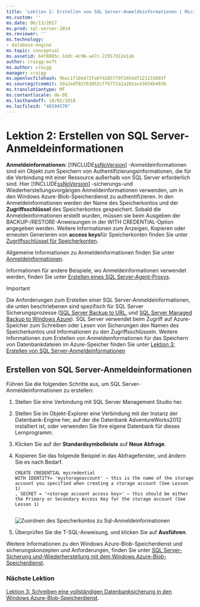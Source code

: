 ```yaml
---
title: 'Lektion 2: Erstellen von SQL Server-Anmeldeinformationen | Microsoft-Dokumentation'
ms.custom: ''
ms.date: 06/13/2017
ms.prod: sql-server-2014
ms.reviewer: ''
ms.technology:
- database-engine
ms.topic: conceptual
ms.assetid: 64f8805c-1ddc-4c96-a47c-22917d12e1ab
author: craigg-msft
ms.author: craigg
manager: craigg
ms.openlocfilehash: 9bac1f166472fa6f4285779f2054d7121133693f
ms.sourcegitcommit: 3da2edf82763852cff6772a1a282ace3034b4936
ms.translationtype: MT
ms.contentlocale: de-DE
ms.lasthandoff: 10/02/2018
ms.locfileid: "48194570"
---
```

# <a name="lesson-2-create-a-sql-server-credential"></a>Lektion 2: Erstellen von SQL Server-Anmeldeinformationen
  **Anmeldeinformationen:** [!INCLUDE[ssNoVersion](../includes/ssnoversion-md.md)] -Anmeldeinformationen sind ein Objekt zum Speichern von Authentifizierungsinformationen, die für die Verbindung mit einer Ressource außerhalb von SQL Server erforderlich sind.  Hier [!INCLUDE[ssNoVersion](../includes/ssnoversion-md.md)] -sicherungs-und Wiederherstellungsvorgängen Anmeldeinformationen verwenden, um in den Windows Azure-Blob-Speicherdienst zu authentifizieren. In den Anmeldeinformationen werden der Name des Speicherkontos und der **Zugriffsschlüssel** des Speicherkontos gespeichert. Sobald die Anmeldeinformationen erstellt wurden, müssen sie beim Ausgeben der BACKUP-/RESTORE-Anweisungen in der WITH CREDENTIAL-Option angegeben werden. Weitere Informationen zum Anzeigen, Kopieren oder erneuten Generieren von **access keys**für Speicherkonten finden Sie unter [Zugriffsschlüssel für Speicherkonten](http://msdn.microsoft.com/library/windowsazure/hh531566.aspx).  
  
 Allgemeine Informationen zu Anmeldeinformationen finden Sie unter [Anmeldeinformationen](../relational-databases/security/authentication-access/credentials-database-engine.md).  
  
 Informationen für andere Beispiele, wo Anmeldeinformationen verwendet werden, finden Sie unter [Erstellen eines SQL Server-Agent-Proxys](../ssms/agent/create-a-sql-server-agent-proxy.md).  
  
> [!IMPORTANT]  
>  Die Anforderungen zum Erstellen einer SQL Server-Anmeldeinformationen, die unten beschriebenen sind spezifisch für SQL Server Sicherungsprozesse ([SQL Server Backup to URL](../relational-databases/backup-restore/sql-server-backup-to-url.md), und [SQL Server Managed Backup to Windows Azure](../relational-databases/backup-restore/sql-server-managed-backup-to-microsoft-azure.md)). SQL Server verwendet beim Zugriff auf Azure-Speicher zum Schreiben oder Lesen von Sicherungen den Namen des Speicherkontos und Informationen zu den Zugriffsschlüsseln.  Weitere Informationen zum Erstellen von Anmeldeinformationen für das Speichern von Datenbankdateien im Azure-Speicher finden Sie unter [Lektion 3: Erstellen von SQL Server-Anmeldeinformationen](../relational-databases/lesson-2-create-a-sql-server-credential-using-a-shared-access-signature.md)  
  
## <a name="create-a-sql-server-credential"></a>Erstellen von SQL Server-Anmeldeinformationen  
 Führen Sie die folgenden Schritte aus, um SQL Server-Anmeldeinformationen zu erstellen:  
  
1.  Stellen Sie eine Verbindung mit SQL Server Management Studio her.  
  
2.  Stellen Sie im Objekt-Explorer eine Verbindung mit der Instanz der Datenbank-Engine her, auf der die Datenbank AdventureWorks2012 installiert ist, oder verwenden Sie Ihre eigene Datenbank für dieses Lernprogramm.  
  
3.  Klicken Sie auf der **Standardsymbolleiste** auf **Neue Abfrage**.  
  
4.  Kopieren Sie das folgende Beispiel in das Abfragefenster, und ändern Sie es nach Bedarf.  
  
    ```  
    CREATE CREDENTIAL mycredential   
    WITH IDENTITY= 'mystorageaccount' – this is the name of the storage account you specified when creating a storage account (See Lesson 1)   
    , SECRET = '<storage account access key>' – this should be either the Primary or Secondary Access Key for the storage account (See Lesson 1)  
  
    ```  
  
     ![Zuordnen des Speicherkontos zu Sql-Anmeldeinformationen](../../2014/tutorials/media/backuptocloud-storage-credential-mapping.gif "Zuordnen des Speicherkontos zu Sql-Anmeldeinformationen")  
  
5.  Überprüfen Sie die T-SQL-Anweisung, und klicken Sie auf **Ausführen**.  
  
 Weitere Informationen zu den Windows Azure-Blob-Speicherdienst und sicherungskonzepten und Anforderungen, finden Sie unter [SQL Server-Sicherung und-Wiederherstellung mit dem Windows Azure-Blob-Speicherdienst](../relational-databases/backup-restore/sql-server-backup-and-restore-with-microsoft-azure-blob-storage-service.md).  
  
### <a name="next-lesson"></a>Nächste Lektion  
 [Lektion 3: Schreiben eine vollständigen Datenbanksicherung in den Windows Azure-Blob-Speicherdienst](../../2014/tutorials/lesson-3-write-a-full-database-backup-to-the-windows-azure-blob-storage-service.md).  
  
  
